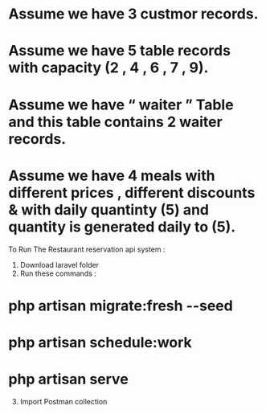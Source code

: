 # Assume we have 3 custmor records.
# Assume we have 5 table records with capacity (2 , 4 , 6 , 7 , 9).
# Assume we have  “ waiter ” Table and this table contains 2 waiter records.
# Assume we have 4 meals with different prices , different discounts & with daily quantinty (5) and quantity is generated daily to (5). 

To Run The Restaurant reservation api system :

1. Download laravel folder
2. Run these commands :
  # php artisan migrate:fresh --seed
  # php artisan schedule:work  
  # php artisan serve
3. Import Postman collection



